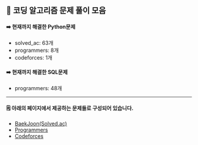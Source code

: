 ## 📁 코딩 알고리즘 문제 풀이 모음
<!--
|플랫폼|등급|
|----|----|
|Baekjoon(Solved.ac)|<img src="https://static.solved.ac/class/c4s.svg" width="45px">|
-->
    

#### ➡️ 현재까지 해결한 Python문제
- solved_ac: 63개
- programmers: 8개
- codeforces: 1개
#### ➡️ 현재까지 해결한 SQL문제
- programmers: 48개



---
#### 🗒️ 아래의 페이지에서 제공하는 문제들로 구성되어 있습니다.
- [BaekJoon(Solved.ac)](https://solved.ac/en/profile/stz3148)
- [Programmers](https://programmers.co.kr/)
- [Codeforces](https://codeforces.com/profile/Taeddy)

<!--
[Atcoder](https://atcoder.jp/)
[Samsung_SW_Academy](https://swexpertacademy.com/main/main.do)
[LeetCode](https://leetcode.com/)
[HackerRank](https://www.hackerrank.com/)
[Jungol](http://www.jungol.co.kr/)
[Codeup](https://codeup.kr/)
-->
